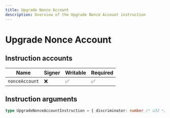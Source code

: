 ```yaml
---
title: Upgrade Nonce Account
description: Overview of the Upgrade Nonce Account instruction
---
```


# Upgrade Nonce Account

## Instruction accounts

| Name           | Signer | Writable | Required |
| -------------- | ------ | -------- | -------- |
| `nonceAccount` | ❌      | ✅        | ✅        |

## Instruction arguments

```ts
type UpgradeNonceAccountInstruction = { discriminator: number /* u32 */ }
```